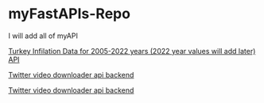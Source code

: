 # myFastAPIs-Repo
I will add all of myAPI


<a href='https://github.com/murderuo/myInfilationAPIs'>Turkey Infilation Data for 2005-2022 years (2022 year values will add later) API</a>

<a href='https://github.com/murderuo/twitterVideoDownloaderBackend'> Twitter video downloader api backend</a>

<a href='https://github.com/murderuo/twitter_get_video_API'> Twitter video downloader api backend</a>






